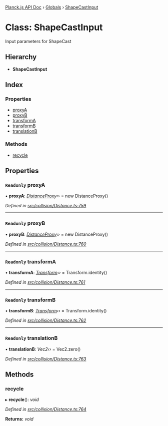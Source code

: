 [Planck.js API Doc](../README.md) › [Globals](../globals.md) › [ShapeCastInput](shapecastinput.md)

# Class: ShapeCastInput

Input parameters for ShapeCast

## Hierarchy

* **ShapeCastInput**

## Index

### Properties

* [proxyA](shapecastinput.md#readonly-proxya)
* [proxyB](shapecastinput.md#readonly-proxyb)
* [transformA](shapecastinput.md#readonly-transforma)
* [transformB](shapecastinput.md#readonly-transformb)
* [translationB](shapecastinput.md#readonly-translationb)

### Methods

* [recycle](shapecastinput.md#recycle)

## Properties

### `Readonly` proxyA

• **proxyA**: *[DistanceProxy](distanceproxy.md)‹›* = new DistanceProxy()

*Defined in [src/collision/Distance.ts:759](https://github.com/shakiba/planck.js/blob/6ab76c7/src/collision/Distance.ts#L759)*

___

### `Readonly` proxyB

• **proxyB**: *[DistanceProxy](distanceproxy.md)‹›* = new DistanceProxy()

*Defined in [src/collision/Distance.ts:760](https://github.com/shakiba/planck.js/blob/6ab76c7/src/collision/Distance.ts#L760)*

___

### `Readonly` transformA

• **transformA**: *[Transform](transform.md)‹›* = Transform.identity()

*Defined in [src/collision/Distance.ts:761](https://github.com/shakiba/planck.js/blob/6ab76c7/src/collision/Distance.ts#L761)*

___

### `Readonly` transformB

• **transformB**: *[Transform](transform.md)‹›* = Transform.identity()

*Defined in [src/collision/Distance.ts:762](https://github.com/shakiba/planck.js/blob/6ab76c7/src/collision/Distance.ts#L762)*

___

### `Readonly` translationB

• **translationB**: *Vec2‹›* = Vec2.zero()

*Defined in [src/collision/Distance.ts:763](https://github.com/shakiba/planck.js/blob/6ab76c7/src/collision/Distance.ts#L763)*

## Methods

###  recycle

▸ **recycle**(): *void*

*Defined in [src/collision/Distance.ts:764](https://github.com/shakiba/planck.js/blob/6ab76c7/src/collision/Distance.ts#L764)*

**Returns:** *void*
